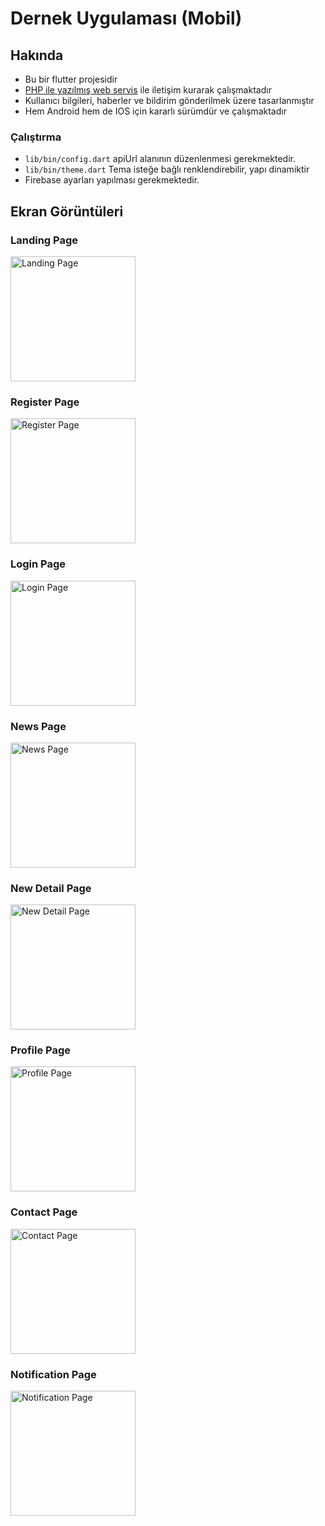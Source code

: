 # Dernek Uygulaması (Mobil)

## Hakında
* Bu bir flutter projesidir
* [PHP ile yazılmış web servis](https://github.com/bayramlcm/dernekAppBackend) ile iletişim kurarak çalışmaktadır
* Kullanıcı bilgileri, haberler ve bildirim gönderilmek üzere tasarlanmıştır
* Hem Android hem de IOS için kararlı sürümdür ve çalışmaktadır

### Çalıştırma
* <code>lib/bin/config.dart</code> apiUrl alanının düzenlenmesi gerekmektedir.
* <code>lib/bin/theme.dart</code> Tema isteğe bağlı renklendirebilir, yapı dinamiktir
* Firebase ayarları yapılması gerekmektedir.

## Ekran Görüntüleri

### Landing Page
<img src="./screenshot/landing.png" data-canonical-src="./screenshot/landing.png" width="200" title="Landing Page" />

### Register Page
<img src="./screenshot/register.png" data-canonical-src="./screenshot/register.png" width="200" title="Register Page" />

### Login Page
<img src="./screenshot/register.png" data-canonical-src="./screenshot/register.png" width="200" title="Login Page" />

### News Page
<img src="./screenshot/news.png" data-canonical-src="./screenshot/news.png" width="200" title="News Page" />

### New Detail Page
<img src="./screenshot/newDetail.png" data-canonical-src="./screenshot/newDetail.png" width="200" title="New Detail Page" />

### Profile Page
<img src="./screenshot/profile.png" data-canonical-src="./screenshot/profile.png" width="200" title="Profile Page" />

### Contact Page
<img src="./screenshot/contact.png" data-canonical-src="./screenshot/contact.png" width="200" title="Contact Page" />

### Notification Page
<img src="./screenshot/notification.png" data-canonical-src="./screenshot/notification.png" width="200" title="Notification Page" />

